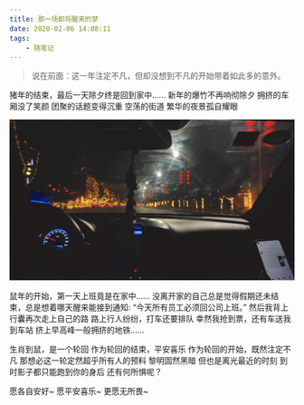 ```yaml
---
title: 那一场即将醒来的梦
date: 2020-02-06 14:08:11
tags: 
    - 随笔记
---
```


> 说在前面：这一年注定不凡，但却没想到不凡的开始带着如此多的意外。

<!-- more -->

猪年的结束，最后一天除夕终是回到家中......
新年的爆竹不再响彻除夕
拥挤的车厢没了笑颜
团聚的话题变得沉重
空荡的街道
繁华的夜景孤自耀眼

![除夕的夜晚][1]

鼠年的开始，第一天上班竟是在家中......
没离开家的自己总是觉得假期还未结束，总是想着哪天醒来能接到通知:
“今天所有员工必须回公司上班。”
然后我背上行囊再次走上自己的路
路上行人纷纷，打车还要排队
幸然我抢到票，还有车送我到车站
挤上早高峰一般拥挤的地铁......

生肖到鼠，是一个轮回
作为轮回的结束，平安喜乐
作为轮回的开始，既然注定不凡
那想必这一轮定然超乎所有人的预料
黎明固然黑暗
但也是离光最近的时刻
到时影子都只能跑到你的身后
还有何所惧呢？

愿各自安好~
愿平安喜乐~
更愿无所畏~


[1]: https://github.com/FrannieYi/Blogimage/blob/master/Blogimage/dream.jpg?raw=true